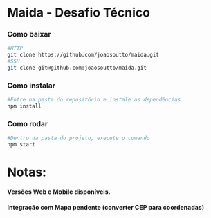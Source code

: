 # Maida - Desafio Técnico



### Como baixar

```bash
#HTTP
git clone https://github.com/joaosoutto/maida.git
#SSH
git clone git@github.com:joaosoutto/maida.git
```

### Como instalar

```bash
#Entre na pasta do repositório e instale as dependências
npm install
```

### Como rodar

```bash
#Dentro da pasta do projeto, execute o comando
npm start
```


# Notas:
#### Versões Web e Mobile disponíveis.
#### Integração com Mapa pendente (converter CEP para coordenadas)

